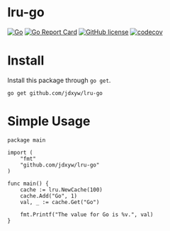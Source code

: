 # lru-go

[![Go](https://github.com/jdxyw/lru-go/actions/workflows/go.yml/badge.svg)](https://github.com/jdxyw/lru-go/actions/workflows/go.yml)
[![Go Report Card](https://goreportcard.com/badge/github.com/jdxyw/lru-go)](https://goreportcard.com/report/github.com/jdxyw/lru-go)
[![GitHub license](https://img.shields.io/badge/license-MIT-blue.svg)](https://raw.githubusercontent.com/jdxyw/lru-go/main/LICENSE)
[![codecov](https://codecov.io/gh/jdxyw/lru-go/branch/master/graph/badge.svg?token=e7NNqTMSYi)](https://codecov.io/gh/jdxyw/lru-go)

# Install

Install this package through `go get`.

```
go get github.com/jdxyw/lru-go
```

# Simple Usage

```
package main

import (
	"fmt"
	"github.com/jdxyw/lru-go"
)

func main() {
	cache := lru.NewCache(100)
	cache.Add("Go", 1)
	val, _ := cache.Get("Go")

	fmt.Printf("The value for Go is %v.", val)
}
```